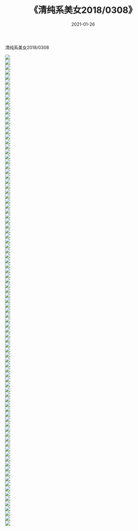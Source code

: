 ﻿---
layout: post
title:  《清纯系美女2018/0308》
date:   2021-01-26
img: http://img.660000.xyz/Sharelink/清纯系美女/2018/0308/000.jpg
categories: [美女, 清纯, 唯美]
---

清纯系美女2018/0308

 ![](http://img.660000.xyz/Sharelink/清纯系美女/2018/0308/001.jpg) <br>![](http://img.660000.xyz/Sharelink/清纯系美女/2018/0308/002.jpg) <br>![](http://img.660000.xyz/Sharelink/清纯系美女/2018/0308/003.jpg) <br>![](http://img.660000.xyz/Sharelink/清纯系美女/2018/0308/004.jpg) <br>![](http://img.660000.xyz/Sharelink/清纯系美女/2018/0308/005.jpg) <br>![](http://img.660000.xyz/Sharelink/清纯系美女/2018/0308/006.jpg) <br>![](http://img.660000.xyz/Sharelink/清纯系美女/2018/0308/007.jpg) <br>![](http://img.660000.xyz/Sharelink/清纯系美女/2018/0308/008.jpg) <br>![](http://img.660000.xyz/Sharelink/清纯系美女/2018/0308/009.jpg) <br>![](http://img.660000.xyz/Sharelink/清纯系美女/2018/0308/010.jpg) <br>![](http://img.660000.xyz/Sharelink/清纯系美女/2018/0308/011.jpg) <br>![](http://img.660000.xyz/Sharelink/清纯系美女/2018/0308/012.jpg) <br>![](http://img.660000.xyz/Sharelink/清纯系美女/2018/0308/013.jpg) <br>![](http://img.660000.xyz/Sharelink/清纯系美女/2018/0308/014.jpg) <br>![](http://img.660000.xyz/Sharelink/清纯系美女/2018/0308/015.jpg) <br>![](http://img.660000.xyz/Sharelink/清纯系美女/2018/0308/016.jpg) <br>![](http://img.660000.xyz/Sharelink/清纯系美女/2018/0308/017.jpg) <br>![](http://img.660000.xyz/Sharelink/清纯系美女/2018/0308/018.jpg) <br>![](http://img.660000.xyz/Sharelink/清纯系美女/2018/0308/019.jpg) <br>![](http://img.660000.xyz/Sharelink/清纯系美女/2018/0308/020.jpg) <br>![](http://img.660000.xyz/Sharelink/清纯系美女/2018/0308/021.jpg) <br>![](http://img.660000.xyz/Sharelink/清纯系美女/2018/0308/022.jpg) <br>![](http://img.660000.xyz/Sharelink/清纯系美女/2018/0308/023.jpg) <br>![](http://img.660000.xyz/Sharelink/清纯系美女/2018/0308/024.jpg) <br>![](http://img.660000.xyz/Sharelink/清纯系美女/2018/0308/025.jpg) <br>![](http://img.660000.xyz/Sharelink/清纯系美女/2018/0308/026.jpg) <br>![](http://img.660000.xyz/Sharelink/清纯系美女/2018/0308/027.jpg) <br>![](http://img.660000.xyz/Sharelink/清纯系美女/2018/0308/028.jpg) <br>![](http://img.660000.xyz/Sharelink/清纯系美女/2018/0308/029.jpg) <br>![](http://img.660000.xyz/Sharelink/清纯系美女/2018/0308/030.jpg) <br>![](http://img.660000.xyz/Sharelink/清纯系美女/2018/0308/031.jpg) <br>![](http://img.660000.xyz/Sharelink/清纯系美女/2018/0308/032.jpg) <br>![](http://img.660000.xyz/Sharelink/清纯系美女/2018/0308/033.jpg) <br>![](http://img.660000.xyz/Sharelink/清纯系美女/2018/0308/034.jpg) <br>![](http://img.660000.xyz/Sharelink/清纯系美女/2018/0308/035.jpg) <br>![](http://img.660000.xyz/Sharelink/清纯系美女/2018/0308/036.jpg) <br>![](http://img.660000.xyz/Sharelink/清纯系美女/2018/0308/037.jpg) <br>![](http://img.660000.xyz/Sharelink/清纯系美女/2018/0308/038.jpg) <br>![](http://img.660000.xyz/Sharelink/清纯系美女/2018/0308/039.jpg) <br>![](http://img.660000.xyz/Sharelink/清纯系美女/2018/0308/040.jpg) <br>![](http://img.660000.xyz/Sharelink/清纯系美女/2018/0308/041.jpg) <br>![](http://img.660000.xyz/Sharelink/清纯系美女/2018/0308/042.jpg) <br>![](http://img.660000.xyz/Sharelink/清纯系美女/2018/0308/043.jpg) <br>![](http://img.660000.xyz/Sharelink/清纯系美女/2018/0308/044.jpg) <br>![](http://img.660000.xyz/Sharelink/清纯系美女/2018/0308/045.jpg) <br>![](http://img.660000.xyz/Sharelink/清纯系美女/2018/0308/046.jpg) <br>![](http://img.660000.xyz/Sharelink/清纯系美女/2018/0308/047.jpg) <br>![](http://img.660000.xyz/Sharelink/清纯系美女/2018/0308/048.jpg) <br>![](http://img.660000.xyz/Sharelink/清纯系美女/2018/0308/049.jpg) <br>![](http://img.660000.xyz/Sharelink/清纯系美女/2018/0308/050.jpg) <br>![](http://img.660000.xyz/Sharelink/清纯系美女/2018/0308/051.jpg) <br>![](http://img.660000.xyz/Sharelink/清纯系美女/2018/0308/052.jpg) <br>![](http://img.660000.xyz/Sharelink/清纯系美女/2018/0308/053.jpg) <br>![](http://img.660000.xyz/Sharelink/清纯系美女/2018/0308/054.jpg) <br>![](http://img.660000.xyz/Sharelink/清纯系美女/2018/0308/055.jpg) <br>![](http://img.660000.xyz/Sharelink/清纯系美女/2018/0308/056.jpg) <br>![](http://img.660000.xyz/Sharelink/清纯系美女/2018/0308/057.jpg) <br>![](http://img.660000.xyz/Sharelink/清纯系美女/2018/0308/058.jpg) <br>![](http://img.660000.xyz/Sharelink/清纯系美女/2018/0308/059.jpg) <br>![](http://img.660000.xyz/Sharelink/清纯系美女/2018/0308/060.jpg) <br>![](http://img.660000.xyz/Sharelink/清纯系美女/2018/0308/061.jpg) <br>![](http://img.660000.xyz/Sharelink/清纯系美女/2018/0308/062.jpg) <br>![](http://img.660000.xyz/Sharelink/清纯系美女/2018/0308/063.jpg) <br>![](http://img.660000.xyz/Sharelink/清纯系美女/2018/0308/064.jpg) <br>![](http://img.660000.xyz/Sharelink/清纯系美女/2018/0308/065.jpg) <br>![](http://img.660000.xyz/Sharelink/清纯系美女/2018/0308/066.jpg) <br>![](http://img.660000.xyz/Sharelink/清纯系美女/2018/0308/067.jpg) <br>![](http://img.660000.xyz/Sharelink/清纯系美女/2018/0308/068.jpg) <br>![](http://img.660000.xyz/Sharelink/清纯系美女/2018/0308/069.jpg) <br>![](http://img.660000.xyz/Sharelink/清纯系美女/2018/0308/070.jpg) <br>![](http://img.660000.xyz/Sharelink/清纯系美女/2018/0308/071.jpg) <br>![](http://img.660000.xyz/Sharelink/清纯系美女/2018/0308/072.jpg) <br>![](http://img.660000.xyz/Sharelink/清纯系美女/2018/0308/073.jpg) <br>![](http://img.660000.xyz/Sharelink/清纯系美女/2018/0308/074.jpg) <br>![](http://img.660000.xyz/Sharelink/清纯系美女/2018/0308/075.jpg) <br>![](http://img.660000.xyz/Sharelink/清纯系美女/2018/0308/076.jpg) <br>![](http://img.660000.xyz/Sharelink/清纯系美女/2018/0308/077.jpg) <br>![](http://img.660000.xyz/Sharelink/清纯系美女/2018/0308/078.jpg) <br>![](http://img.660000.xyz/Sharelink/清纯系美女/2018/0308/079.jpg) <br>![](http://img.660000.xyz/Sharelink/清纯系美女/2018/0308/080.jpg) <br>![](http://img.660000.xyz/Sharelink/清纯系美女/2018/0308/081.jpg) <br>![](http://img.660000.xyz/Sharelink/清纯系美女/2018/0308/082.jpg) <br>![](http://img.660000.xyz/Sharelink/清纯系美女/2018/0308/083.jpg) <br>![](http://img.660000.xyz/Sharelink/清纯系美女/2018/0308/084.jpg) <br>![](http://img.660000.xyz/Sharelink/清纯系美女/2018/0308/085.jpg) <br>![](http://img.660000.xyz/Sharelink/清纯系美女/2018/0308/086.jpg) <br>![](http://img.660000.xyz/Sharelink/清纯系美女/2018/0308/087.jpg) <br>![](http://img.660000.xyz/Sharelink/清纯系美女/2018/0308/088.jpg) <br>![](http://img.660000.xyz/Sharelink/清纯系美女/2018/0308/089.jpg) <br>![](http://img.660000.xyz/Sharelink/清纯系美女/2018/0308/090.jpg) <br>![](http://img.660000.xyz/Sharelink/清纯系美女/2018/0308/091.jpg) <br>![](http://img.660000.xyz/Sharelink/清纯系美女/2018/0308/092.jpg) <br>![](http://img.660000.xyz/Sharelink/清纯系美女/2018/0308/093.jpg) <br>![](http://img.660000.xyz/Sharelink/清纯系美女/2018/0308/094.jpg) <br>![](http://img.660000.xyz/Sharelink/清纯系美女/2018/0308/095.jpg) <br>